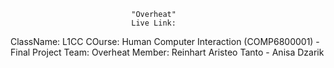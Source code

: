                                "Overheat"
                               Live Link:

ClassName: L1CC
COurse: Human Computer Interaction (COMP6800001) - Final Project
Team: Overheat
Member:
      Reinhart Aristeo Tanto - 
      Anisa Dzarik
